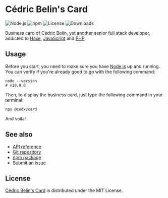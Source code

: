 # Cédric Belin's Card
![Node.js](https://badgen.net/npm/node/@cedx/card) ![npm](https://badgen.net/npm/v/@cedx/card) ![License](https://badgen.net/npm/license/@cedx/card) ![Downloads](https://badgen.net/npm/dt/@cedx/card)

Business card of Cédric Belin, yet another senior full stack developer,
addicted to [Haxe](https://haxe.org), [JavaScript](https://developer.mozilla.org/docs/Web/JavaScript) and [PHP](https://www.php.net).

## Usage
Before you start, you need to make sure you have [Node.js](https://nodejs.org) up and running.
You can verify if you're already good to go with the following command:

```shell
node --version
# v19.0.0
```

Then, to display the business card, just type the following command in your terminal:

```shell
npx @cedx/card
```

And voila!

## See also
- [API reference](https://docs.belin.io/card/api)
- [Git repository](https://github.com/cedx/card)
- [npm package](https://www.npmjs.com/package/@cedx/card)
- [Submit an issue](https://github.com/cedx/card/issues)

## License
[Cédric Belin's Card](https://docs.belin.io/card) is distributed under the MIT License.
